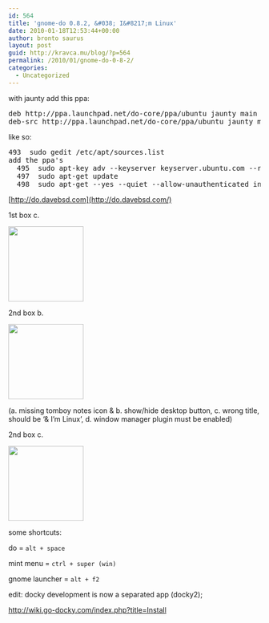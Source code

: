 ```yaml
---
id: 564
title: 'gnome-do 0.8.2, &#038; I&#8217;m Linux'
date: 2010-01-18T12:53:44+00:00
author: bronto saurus
layout: post
guid: http://kravca.mu/blog/?p=564
permalink: /2010/01/gnome-do-0-8-2/
categories:
  - Uncategorized
---
```

with jaunty add this ppa:

<pre lang="text">deb http://ppa.launchpad.net/do-core/ppa/ubuntu jaunty main
deb-src http://ppa.launchpad.net/do-core/ppa/ubuntu jaunty main </pre>

like so:

<pre lang="text">493  sudo gedit /etc/apt/sources.list
add the ppa's
  495  sudo apt-key adv --keyserver keyserver.ubuntu.com --recv-keys 77558DD0
  497  sudo apt-get update
  498  sudo apt-get --yes --quiet --allow-unauthenticated install gnome-do gnome-do-plugins</pre>

[http://do.davebsd.com](http://do.davebsd.com/)

1st box c.
  
[<img src="http://brontosaurusrex.69.mu/wp-content/uploads/2010/01/macine1c-150x150.png" alt="" title="macine1c" width="150" height="150" class="alignnone size-thumbnail wp-image-595" />](http://brontosaurusrex.69.mu/wp-content/uploads/2010/01/macine1c.png)

2nd box b.
  
[<img src="http://brontosaurusrex.69.mu/wp-content/uploads/2010/01/dockyGnome1-150x150.png" alt="" title="dockyGnome" width="150" height="150" class="alignnone size-thumbnail wp-image-577" />](http://brontosaurusrex.69.mu/wp-content/uploads/2010/01/dockyGnome1.png)
  
(a. missing tomboy notes icon & b. show/hide desktop button, c. wrong title, should be &#8216;& I&#8217;m Linux&#8217;, d. window manager plugin must be enabled)

2nd box c.
  
[<img src="http://brontosaurusrex.69.mu/wp-content/uploads/2010/01/docky64c-150x150.png" alt="" title="docky64c" width="150" height="150" class="alignnone size-thumbnail wp-image-597" />](http://brontosaurusrex.69.mu/wp-content/uploads/2010/01/docky64c.png)

some shortcuts:
  
do = `alt + space`
  
mint menu = `ctrl + super (win)`
  
gnome launcher = `alt + f2`

edit: docky development is now a separated app (docky2);
  
<http://wiki.go-docky.com/index.php?title=Install>